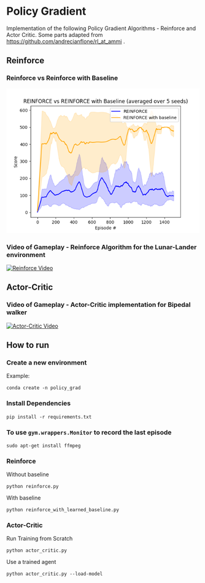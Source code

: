 # Policy Gradient
Implementation of the following Policy Gradient Algorithms - Reinforce and Actor Critic. Some parts adapted from https://github.com/andrecianflone/rl_at_ammi .
## Reinforce
### Reinforce vs Reinforce with Baseline
![Rewards Per Episode](./questions/question2/q2_reinforce_with_baseline.png)
### Video of Gameplay - Reinforce Algorithm for the Lunar-Lander environment
[![Reinforce Video](http://img.youtube.com/vi/_nrSvgQYAl4/0.jpg)](https://youtu.be/_nrSvgQYAl4 "Reinforce Algorithm for the Lunar-Lander environment")

## Actor-Critic
### Video of Gameplay - Actor-Critic implementation for Bipedal walker
[![Actor-Critic Video](http://img.youtube.com/vi/4G7x6_DeoTA/0.jpg)](https://youtu.be/4G7x6_DeoTA "Actor-Critic implementation for Bipedal walker")

## How to run
### Create a new environment
Example: 
```
conda create -n policy_grad
``` 

### Install Dependencies
```
pip install -r requirements.txt
```
### To use `gym.wrappers.Monitor` to record the last episode
```
sudo apt-get install ffmpeg
```
### Reinforce
Without baseline
```
python reinforce.py
```

With baseline
```
python reinforce_with_learned_baseline.py
```
### Actor-Critic 
Run Training from Scratch
```
python actor_critic.py
```
Use a trained agent
```
python actor_critic.py --load-model
```
